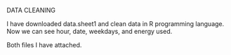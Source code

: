 DATA CLEANING 

I have downloaded data.sheet1 and clean data in R programming language. Now we can see hour, date, weekdays, and energy used.

Both files I have attached. 
